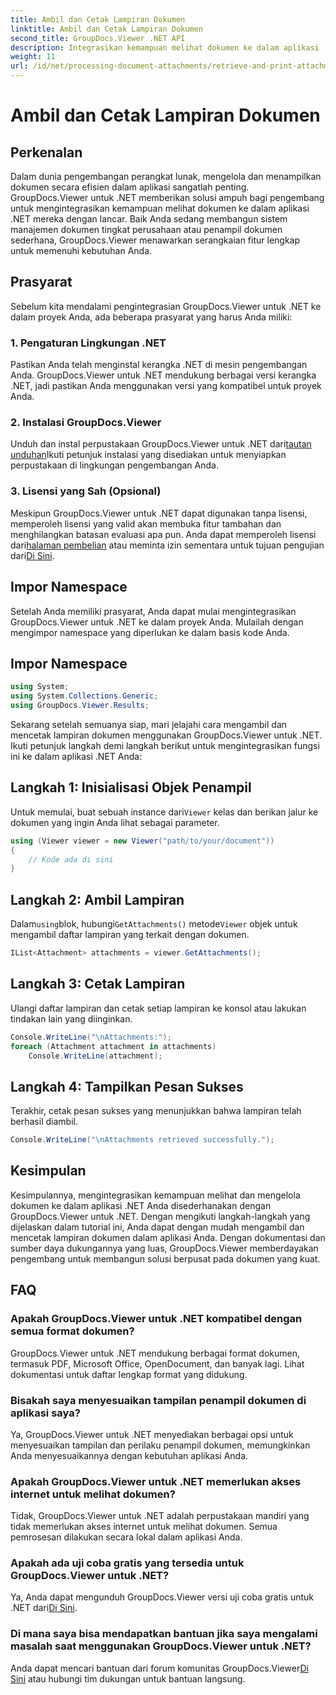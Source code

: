 ```yaml
---
title: Ambil dan Cetak Lampiran Dokumen
linktitle: Ambil dan Cetak Lampiran Dokumen
second_title: GroupDocs.Viewer .NET API
description: Integrasikan kemampuan melihat dokumen ke dalam aplikasi .NET Anda secara lancar dengan GroupDocs.Viewer untuk .NET. Ambil dan cetak lampiran dokumen dengan mudah.
weight: 11
url: /id/net/processing-document-attachments/retrieve-and-print-attachments/
---
```


# Ambil dan Cetak Lampiran Dokumen

## Perkenalan
Dalam dunia pengembangan perangkat lunak, mengelola dan menampilkan dokumen secara efisien dalam aplikasi sangatlah penting. GroupDocs.Viewer untuk .NET memberikan solusi ampuh bagi pengembang untuk mengintegrasikan kemampuan melihat dokumen ke dalam aplikasi .NET mereka dengan lancar. Baik Anda sedang membangun sistem manajemen dokumen tingkat perusahaan atau penampil dokumen sederhana, GroupDocs.Viewer menawarkan serangkaian fitur lengkap untuk memenuhi kebutuhan Anda.
## Prasyarat
Sebelum kita mendalami pengintegrasian GroupDocs.Viewer untuk .NET ke dalam proyek Anda, ada beberapa prasyarat yang harus Anda miliki:
### 1. Pengaturan Lingkungan .NET
Pastikan Anda telah menginstal kerangka .NET di mesin pengembangan Anda. GroupDocs.Viewer untuk .NET mendukung berbagai versi kerangka .NET, jadi pastikan Anda menggunakan versi yang kompatibel untuk proyek Anda.
### 2. Instalasi GroupDocs.Viewer
 Unduh dan instal perpustakaan GroupDocs.Viewer untuk .NET dari[tautan unduhan](https://releases.groupdocs.com/viewer/net/)Ikuti petunjuk instalasi yang disediakan untuk menyiapkan perpustakaan di lingkungan pengembangan Anda.
### 3. Lisensi yang Sah (Opsional)
 Meskipun GroupDocs.Viewer untuk .NET dapat digunakan tanpa lisensi, memperoleh lisensi yang valid akan membuka fitur tambahan dan menghilangkan batasan evaluasi apa pun. Anda dapat memperoleh lisensi dari[halaman pembelian](https://purchase.groupdocs.com/buy) atau meminta izin sementara untuk tujuan pengujian dari[Di Sini](https://purchase.groupdocs.com/temporary-license/).

## Impor Namespace
Setelah Anda memiliki prasyarat, Anda dapat mulai mengintegrasikan GroupDocs.Viewer untuk .NET ke dalam proyek Anda. Mulailah dengan mengimpor namespace yang diperlukan ke dalam basis kode Anda.
## Impor Namespace
```csharp
using System;
using System.Collections.Generic;
using GroupDocs.Viewer.Results;
```

Sekarang setelah semuanya siap, mari jelajahi cara mengambil dan mencetak lampiran dokumen menggunakan GroupDocs.Viewer untuk .NET. Ikuti petunjuk langkah demi langkah berikut untuk mengintegrasikan fungsi ini ke dalam aplikasi .NET Anda:
## Langkah 1: Inisialisasi Objek Penampil
 Untuk memulai, buat sebuah instance dari`Viewer` kelas dan berikan jalur ke dokumen yang ingin Anda lihat sebagai parameter.
```csharp
using (Viewer viewer = new Viewer("path/to/your/document"))
{
    // Kode ada di sini
}
```
## Langkah 2: Ambil Lampiran
 Dalam`using`blok, hubungi`GetAttachments()` metode`Viewer` objek untuk mengambil daftar lampiran yang terkait dengan dokumen.
```csharp
IList<Attachment> attachments = viewer.GetAttachments();
```
## Langkah 3: Cetak Lampiran
Ulangi daftar lampiran dan cetak setiap lampiran ke konsol atau lakukan tindakan lain yang diinginkan.
```csharp
Console.WriteLine("\nAttachments:");
foreach (Attachment attachment in attachments)
    Console.WriteLine(attachment);
```
## Langkah 4: Tampilkan Pesan Sukses
Terakhir, cetak pesan sukses yang menunjukkan bahwa lampiran telah berhasil diambil.
```csharp
Console.WriteLine("\nAttachments retrieved successfully.");
```

## Kesimpulan
Kesimpulannya, mengintegrasikan kemampuan melihat dan mengelola dokumen ke dalam aplikasi .NET Anda disederhanakan dengan GroupDocs.Viewer untuk .NET. Dengan mengikuti langkah-langkah yang dijelaskan dalam tutorial ini, Anda dapat dengan mudah mengambil dan mencetak lampiran dokumen dalam aplikasi Anda. Dengan dokumentasi dan sumber daya dukungannya yang luas, GroupDocs.Viewer memberdayakan pengembang untuk membangun solusi berpusat pada dokumen yang kuat.
## FAQ
### Apakah GroupDocs.Viewer untuk .NET kompatibel dengan semua format dokumen?
GroupDocs.Viewer untuk .NET mendukung berbagai format dokumen, termasuk PDF, Microsoft Office, OpenDocument, dan banyak lagi. Lihat dokumentasi untuk daftar lengkap format yang didukung.
### Bisakah saya menyesuaikan tampilan penampil dokumen di aplikasi saya?
Ya, GroupDocs.Viewer untuk .NET menyediakan berbagai opsi untuk menyesuaikan tampilan dan perilaku penampil dokumen, memungkinkan Anda menyesuaikannya dengan kebutuhan aplikasi Anda.
### Apakah GroupDocs.Viewer untuk .NET memerlukan akses internet untuk melihat dokumen?
Tidak, GroupDocs.Viewer untuk .NET adalah perpustakaan mandiri yang tidak memerlukan akses internet untuk melihat dokumen. Semua pemrosesan dilakukan secara lokal dalam aplikasi Anda.
### Apakah ada uji coba gratis yang tersedia untuk GroupDocs.Viewer untuk .NET?
 Ya, Anda dapat mengunduh GroupDocs.Viewer versi uji coba gratis untuk .NET dari[Di Sini](https://releases.groupdocs.com/).
### Di mana saya bisa mendapatkan bantuan jika saya mengalami masalah saat menggunakan GroupDocs.Viewer untuk .NET?
 Anda dapat mencari bantuan dari forum komunitas GroupDocs.Viewer[Di Sini](https://forum.groupdocs.com/c/viewer/9) atau hubungi tim dukungan untuk bantuan langsung.